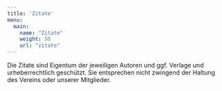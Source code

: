 ```yaml
---
title: 'Zitate'
menu:
  main:
    name: "Zitate"
    weight: 50
    url: "zitate"
---
```


Die Zitate sind Eigentum der jeweiligen Autoren und ggf. Verlage und urheberrechtlich geschützt. Sie entsprechen nicht zwingend der Haltung des Vereins oder unserer Mitglieder.